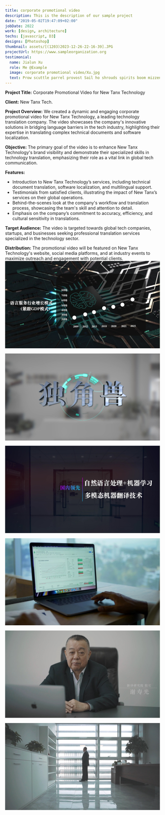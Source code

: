 ```yaml
---
title: corporate promotional video
description: This is the description of our sample project
date: "2019-05-02T19:47:09+02:00"
jobDate: 2022
work: [design, architecture]
techs: [javascript, D3]
designs: [Photoshop]
thumbnail: assets/[(1203)2023-12-26-22-16-39].JPG
projectUrl: https://www.sampleorganization.org
testimonial:
  name: Jialun Xu
  role: Me @Example
  image: corporate promotional video/Xu.jpg
  text: Prow scuttle parrel provost Sail ho shrouds spirits boom mizzenmast yardarm. Pinnace holystone mizzenmast quarter crow's nest nipperkin
---
```


**Project Title:** Corporate Promotional Video for New Tanx Technology

**Client:** New Tanx Tech.

**Project Overview:** We created a dynamic and engaging corporate promotional video for New Tanx Technology, a leading technology translation company. The video showcases the company's innovative solutions in bridging language barriers in the tech industry, highlighting their expertise in translating complex technical documents and software localization.

**Objective:** The primary goal of the video is to enhance New Tanx Technology's brand visibility and demonstrate their specialized skills in technology translation, emphasizing their role as a vital link in global tech communication.

**Features:**

- Introduction to New Tanx Technology’s services, including technical document translation, software localization, and multilingual support.
- Testimonials from satisfied clients, illustrating the impact of New Tanx’s services on their global operations.
- Behind-the-scenes look at the company's workflow and translation process, showcasing the team's skill and attention to detail.
- Emphasis on the company’s commitment to accuracy, efficiency, and cultural sensitivity in translations.

**Target Audience:** The video is targeted towards global tech companies, startups, and businesses seeking professional translation services specialized in the technology sector.

**Distribution:** The promotional video will be featured on New Tanx Technology's website, social media platforms, and at industry events to maximize outreach and engagement with potential clients.![[(001199)2023-12-26-22-16-39]](./assets/[(001199)2023-12-26-22-16-39].JPG)

![[(1200)2023-12-26-22-16-39]](./assets/[(1200)2023-12-26-22-16-39].JPG)

![[(1201)2023-12-26-22-16-39]](./assets/[(1201)2023-12-26-22-16-39].JPG)

![[(1202)2023-12-26-22-16-39]](./assets/[(1202)2023-12-26-22-16-39].JPG)

![[(1203)2023-12-26-22-16-39]](./assets/[(1203)2023-12-26-22-16-39].JPG)

![[(1204)2023-12-26-22-16-39]](./assets/[(1204)2023-12-26-22-16-39].JPG)